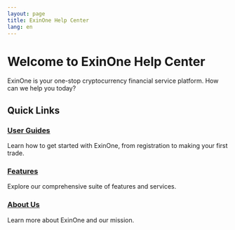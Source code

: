 ```yaml
---
layout: page
title: ExinOne Help Center
lang: en
---
```


# Welcome to ExinOne Help Center

ExinOne is your one-stop cryptocurrency financial service platform. How can we help you today?

## Quick Links

### [User Guides](./guides/)
Learn how to get started with ExinOne, from registration to making your first trade.

### [Features](./features/)
Explore our comprehensive suite of features and services.

### [About Us](./about/)
Learn more about ExinOne and our mission.

